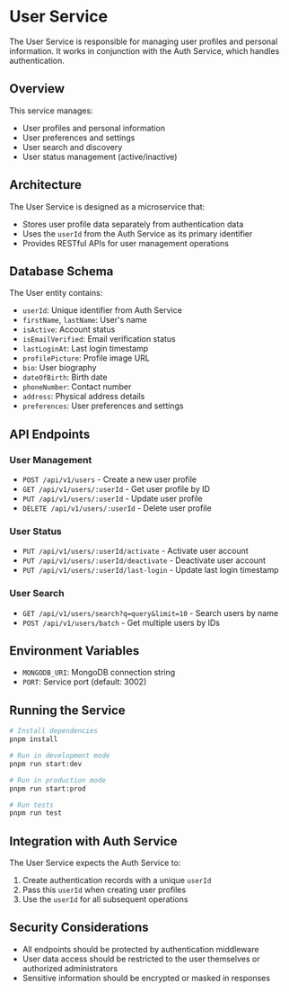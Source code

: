 # User Service

The User Service is responsible for managing user profiles and personal information. It works in conjunction with the Auth Service, which handles authentication.

## Overview

This service manages:
- User profiles and personal information
- User preferences and settings
- User search and discovery
- User status management (active/inactive)

## Architecture

The User Service is designed as a microservice that:
- Stores user profile data separately from authentication data
- Uses the `userId` from the Auth Service as its primary identifier
- Provides RESTful APIs for user management operations

## Database Schema

The User entity contains:
- `userId`: Unique identifier from Auth Service
- `firstName`, `lastName`: User's name
- `isActive`: Account status
- `isEmailVerified`: Email verification status
- `lastLoginAt`: Last login timestamp
- `profilePicture`: Profile image URL
- `bio`: User biography
- `dateOfBirth`: Birth date
- `phoneNumber`: Contact number
- `address`: Physical address details
- `preferences`: User preferences and settings

## API Endpoints

### User Management
- `POST /api/v1/users` - Create a new user profile
- `GET /api/v1/users/:userId` - Get user profile by ID
- `PUT /api/v1/users/:userId` - Update user profile
- `DELETE /api/v1/users/:userId` - Delete user profile

### User Status
- `PUT /api/v1/users/:userId/activate` - Activate user account
- `PUT /api/v1/users/:userId/deactivate` - Deactivate user account
- `PUT /api/v1/users/:userId/last-login` - Update last login timestamp

### User Search
- `GET /api/v1/users/search?q=query&limit=10` - Search users by name
- `POST /api/v1/users/batch` - Get multiple users by IDs

## Environment Variables

- `MONGODB_URI`: MongoDB connection string
- `PORT`: Service port (default: 3002)

## Running the Service

```bash
# Install dependencies
pnpm install

# Run in development mode
pnpm run start:dev

# Run in production mode
pnpm run start:prod

# Run tests
pnpm run test
```

## Integration with Auth Service

The User Service expects the Auth Service to:
1. Create authentication records with a unique `userId`
2. Pass this `userId` when creating user profiles
3. Use the `userId` for all subsequent operations

## Security Considerations

- All endpoints should be protected by authentication middleware
- User data access should be restricted to the user themselves or authorized administrators
- Sensitive information should be encrypted or masked in responses